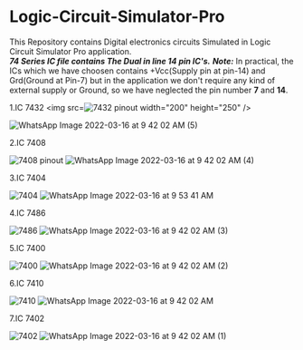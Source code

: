 # Logic-Circuit-Simulator-Pro
This Repository contains Digital electronics circuits Simulated in Logic Circuit Simulator Pro application.          
       ***74 Series IC file contains The Dual in line 14 pin IC's.***
***Note:*** In practical, the ICs which we have choosen contains +Vcc(Supply pin at pin-14) and Grd(Ground at Pin-7) but in the application we don't require any kind of external supply or Ground, so we have neglected the pin number **7** and **14**.

1.IC 7432
<img src=![7432 pinout](https://user-images.githubusercontent.com/85921230/158516197-0f3fefee-4e39-4640-aed7-3163070cb7e6.jpeg) width="200" height="250" />

![WhatsApp Image 2022-03-16 at 9 42 02 AM (5)](https://user-images.githubusercontent.com/85921230/158516266-b997b9f3-ecc2-479f-b376-87d35f45fee4.jpeg)

2.IC 7408 

![7408 pinout](https://user-images.githubusercontent.com/85921230/158516298-2ef3a36f-4d58-49e3-a254-4ab83505ce0a.jpeg)
![WhatsApp Image 2022-03-16 at 9 42 02 AM (4)](https://user-images.githubusercontent.com/85921230/158516320-38cbbe4a-7015-466d-92cc-a672720b2f45.jpeg)

3.IC 7404

![7404](https://user-images.githubusercontent.com/85921230/158516349-af1b7d44-bb1f-4e8d-b274-86f664b96917.jpeg)
![WhatsApp Image 2022-03-16 at 9 53 41 AM](https://user-images.githubusercontent.com/85921230/158516518-484e28f2-0032-4e9b-a4e0-d402fa8b450a.jpeg)

4.IC 7486

![7486](https://user-images.githubusercontent.com/85921230/158516584-12871339-047c-4dcf-a7fa-b7f5ce879bf0.jpeg)
![WhatsApp Image 2022-03-16 at 9 42 02 AM (3)](https://user-images.githubusercontent.com/85921230/158516599-d18bf25b-461e-4d92-8c45-4e41490dfee3.jpeg)


5.IC 7400

![7400](https://user-images.githubusercontent.com/85921230/158516643-29b570a1-ce98-4a51-9f4e-a9cb3e306b3e.jpeg)
![WhatsApp Image 2022-03-16 at 9 42 02 AM (2)](https://user-images.githubusercontent.com/85921230/158516668-066fbd06-ecf4-428b-9dba-ca4a99ff9b9e.jpeg)

6.IC 7410

![7410](https://user-images.githubusercontent.com/85921230/158516682-353ea3aa-f6d9-4819-bfc6-5c1e02cb389a.jpeg)
![WhatsApp Image 2022-03-16 at 9 42 02 AM](https://user-images.githubusercontent.com/85921230/158516702-abfe8f56-fc36-4b7e-8b74-c131a4bd98ca.jpeg)


7.IC 7402

![7402](https://user-images.githubusercontent.com/85921230/158516724-f29a54a3-4c53-4b14-b88e-532cd1282f20.jpeg)
![WhatsApp Image 2022-03-16 at 9 42 02 AM (1)](https://user-images.githubusercontent.com/85921230/158516762-99dd8e63-a942-4e26-884a-66069a0404a3.jpeg)
